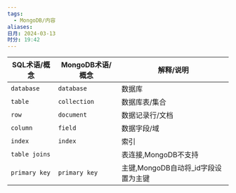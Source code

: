 ```yaml
---
tags:
  - MongoDB/内容
aliases: 
日月: 2024-03-13
时分: 19:42
---
```


| SQL术语/概念      | MongoDB术语/概念  | 解释/说明                   |
| ------------- | ------------- | ----------------------- |
| `database`    | `database`    | 数据库                     |
| `table`       | `collection`  | 数据库表/集合                 |
| `row`         | `document`    | 数据记录行/文档                |
| `column`      | `field`       | 数据字段/域                  |
| `index`       | `index`       | 索引                      |
| `table joins` |               | 表连接,MongoDB不支持          |
| `primary key` | `primary key` | 主键,MongoDB自动将_id字段设置为主键 |

